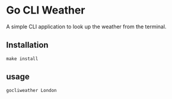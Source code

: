 # Go CLI Weather
A simple CLI application to look up the weather from the terminal.

## Installation

```
make install
```

## usage
```
gocliweather London
```